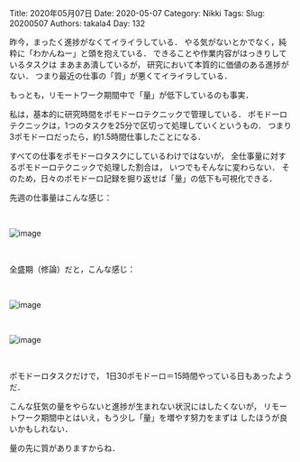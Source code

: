﻿Title: 2020年05月07日
Date: 2020-05-07
Category: Nikki
Tags: 
Slug: 20200507
Authors: takala4
Day: 132



昨今，まったく進捗がなくてイライラしている．
やる気がないとかでなく，純粋に「わかんねー」と頭を抱えている．
できることや作業内容がはっきりしているタスクは
まあまあ潰しているが，
研究において本質的に価値のある進捗がない．
つまり最近の仕事の「質」が悪くてイライラしている．



もっとも，リモートワーク期間中で「量」が低下しているのも事実．


私は，基本的に研究時間をポモドーロテクニックで管理している．
ポモドーロテクニックは，1つのタスクを25分で区切って処理していくというもの．
つまり3ポモドーロだったら，約1.5時間仕事したことになる．


すべての仕事をポモドーロタスクにしているわけではないが，
全仕事量に対するポモドーロテクニックで処理した割合は，
いつでもそんなに変わらない．
そのため，日々のポモドーロ記録を掘り返せば「量」の低下も可視化できる．



先週の仕事量はこんな感じ：

<br>

![image](https://i.imgur.com/lckBzPx.png)

<br>


全盛期（修論）だと，こんな感じ：

<br>

![image](https://i.imgur.com/OuydvP3.png)

<br>

![image](https://i.imgur.com/sk6i0my.png)

<br>


ポモドーロタスクだけで，
1日30ポモドーロ＝15時間やっている日もあったようだ．



こんな狂気の量をやらないと進捗が生まれない状況にはしたくないが，
リモートワーク期間中とはいえ，もう少し「量」を増やす努力をまずは
したほうが良いかもしれない．



量の先に質がありますからね．